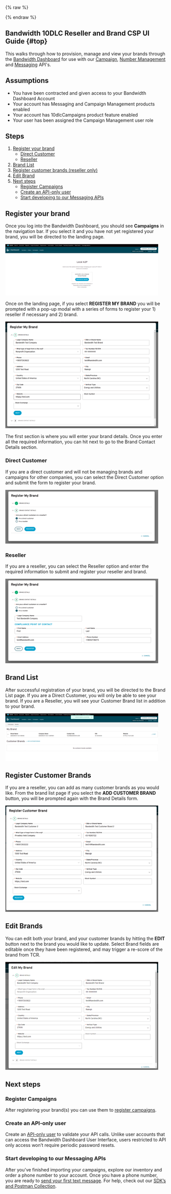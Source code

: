 {% raw %}
<section class="campaignManagementCspGuides">
{% endraw %}

# Bandwidth 10DLC Reseller and Brand CSP UI Guide {#top}

This walks through how to provision, manage and view your brands through the [Bandwidth Dashboard](https://dashboard.bandwidth.com) for use with our [Campaign](../about.md), [Number Management](../../../numbers/about.md) and [Messaging](../../../messaging/about.md) API's.

## Assumptions
* You have been contracted and given access to your Bandwidth Dashboard Account
* Your account has Messaging and Campaign Management products enabled
* Your account has 10dlcCampaigns product feature enabled
* Your user has been assigned the Campaign Management user role

## Steps
1. [Register your brand](#register-your-brand)
    * [Direct Customer](#direct-customer)
    * [Reseller](#reseller)
2. [Brand List](#brand-list)
3. [Register customer brands (reseller only)](#register-customer-brands)
4. [Edit Brand](#edit-brand)
5. [Next steps](#next-steps)
    * [Register Campaigns](#register-campaigns)
    * [Create an API-only user](#create-an-api-only-user)
    * [Start developing to our Messaging APIs](#start-developing-to-our-messaging-apis)

## Register your brand
Once you log into the Bandwidth Dashboard, you should see **Campaigns** in the navigation bar. 
If you select it and you have not yet registered your brand, you will be directed to the landing page.

<img src="../../../images/campaign-landing-page.png" style="max-width:95%"><br/>

Once on the landing page, if you select **REGISTER MY BRAND** you will be prompted with a pop-up modal with a series of forms to register your 1) reseller if necessary and 2) brand.

<img src="../../../images/register-my-brand.png" style="max-width:95%"><br/>

The first section is where you will enter your brand details. Once you enter all the required information, you can hit next to go to the Brand Contact Details section.<br/>

### Direct Customer
If you are a direct customer and will not be managing brands and campaigns for other companies, you can select the Direct Customer option and submit the form to register your brand.

<img src="../../../images/register-my-brand-direct.png" style="max-width:95%"><br/>

### Reseller
If you are a reseller, you can select the Reseller option and enter the required information to submit and register your reseller and brand.

<img src="../../../images/register-my-brand-reseller.png" style="max-width:95%"><br/>

## Brand List
After successful registration of your brand, you will be directed to the Brand List page. If you are a Direct Customer, you will only be able to see your brand. 
If you are a Reseller, you will see your Customer Brand list in addition to your brand.<br/>

<img src="../../../images/brand-list-page.png" style="max-width:95%"><br/>

## Register Customer Brands
If you are a reseller, you can add as many customer brands as you would like. 
From the brand list page if you select the **ADD CUSTOMER BRAND** button, you will be prompted again with the Brand Details form.<br/>

<img src="../../../images/register-customer-brand.png" style="max-width:95%"><br/>

## Edit Brands
You can edit both your brand, and your customer brands by hitting the **EDIT** button next to the brand you would like to update. 
Select Brand fields are editable once they have been registered, and may trigger a re-score of the brand from TCR. <br/>

<img src="../../../images/edit-my-brand.png" style="max-width:95%"><br/>

## Next steps
### Register Campaigns
After registering your brand(s) you can use them to [register campaigns](bandwidth10dlcCampaignCspUiGuide.md).

### Create an API-only user
Create an [API-only user](../../../guides/accountCredentials.md) to validate your API calls. Unlike user accounts that can access the Bandwidth Dashboard User Interface, users restricted to API only access won’t require periodic password resets.

### Start developing to our Messaging APIs
After you've finished importing your campaigns, explore our inventory and order a phone number to your account. Once you have a phone number, you are ready to [send your first text message](../../../messaging/methods/messages/createMessage.md). For help, check out our [SDK’s and Postman Collection](../../../sdks/about.md).
